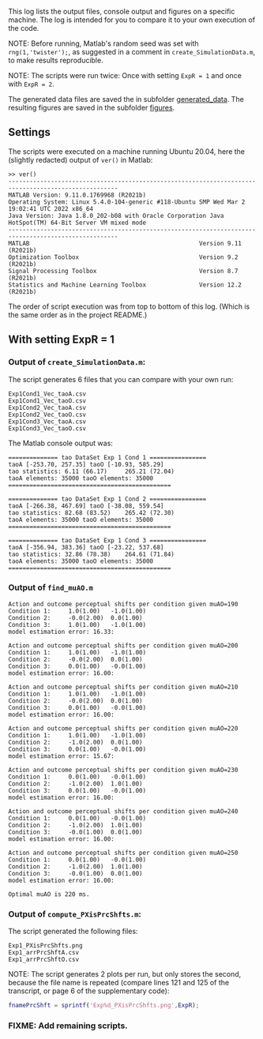 This log lists the output files, console output and figures on a specific machine.
The log is intended for you to compare it to your own execution of the code.

NOTE: Before running, Matlab's random seed was set with `rng(1,'twister');`, as suggested in a comment in `create_SimulationData.m`, to make results reproducible.

NOTE: The scripts were run twice: Once with setting `ExpR = 1` and once with `ExpR = 2`.

The generated data files are saved the in subfolder [generated_data](generated_data).
The resulting figures are saved in the subfolder [figures](figures).

## Settings

The scripts were executed on a machine running Ubuntu 20.04,
here the (slightly redacted) output of `ver()` in Matlab:

```
>> ver()
-----------------------------------------------------------------------------------------------------
MATLAB Version: 9.11.0.1769968 (R2021b)
Operating System: Linux 5.4.0-104-generic #118-Ubuntu SMP Wed Mar 2 19:02:41 UTC 2022 x86_64
Java Version: Java 1.8.0_202-b08 with Oracle Corporation Java HotSpot(TM) 64-Bit Server VM mixed mode
-----------------------------------------------------------------------------------------------------
MATLAB                                                Version 9.11        (R2021b)
Optimization Toolbox                                  Version 9.2         (R2021b)
Signal Processing Toolbox                             Version 8.7         (R2021b)
Statistics and Machine Learning Toolbox               Version 12.2        (R2021b)
```

The order of script execution was from top to bottom of this log.
(Which is the same order as in the project README.)

## With setting ExpR = 1

### Output of `create_SimulationData.m`:

The script generates 6 files that you can compare with your own run:

```
Exp1Cond1_Vec_taoA.csv
Exp1Cond1_Vec_taoO.csv
Exp1Cond2_Vec_taoA.csv
Exp1Cond2_Vec_taoO.csv
Exp1Cond3_Vec_taoA.csv
Exp1Cond3_Vec_taoO.csv
```

The Matlab console output was:

```
============== tao DataSet Exp 1 Cond 1 ================
taoA [-253.70, 257.35] taoO [-10.93, 585.29]
tao statistics: 6.11 (66.17)	 265.21 (72.04)
taoA elements: 35000 taoO elements: 35000
==============================================

============== tao DataSet Exp 1 Cond 2 ================
taoA [-266.38, 467.69] taoO [-38.08, 559.54]
tao statistics: 82.68 (83.52)	 265.42 (72.30)
taoA elements: 35000 taoO elements: 35000
==============================================

============== tao DataSet Exp 1 Cond 3 ================
taoA [-356.94, 383.36] taoO [-23.22, 537.68]
tao statistics: 32.86 (78.38)	 264.61 (71.84)
taoA elements: 35000 taoO elements: 35000
==============================================
```

### Output of `find_muAO.m`

```
Action and outcome perceptual shifts per condition given muAO=190
Condition 1:	 1.0(1.00)	 -1.0(1.00)
Condition 2:	 -0.0(2.00)	 0.0(1.00)
Condition 3:	 1.0(1.00)	 -1.0(1.00)
model estimation error:	16.33:

Action and outcome perceptual shifts per condition given muAO=200
Condition 1:	 1.0(1.00)	 -1.0(1.00)
Condition 2:	 -0.0(2.00)	 0.0(1.00)
Condition 3:	 0.0(1.00)	 -0.0(1.00)
model estimation error:	16.00:

Action and outcome perceptual shifts per condition given muAO=210
Condition 1:	 1.0(1.00)	 -1.0(1.00)
Condition 2:	 -0.0(2.00)	 0.0(1.00)
Condition 3:	 0.0(1.00)	 -0.0(1.00)
model estimation error:	16.00:

Action and outcome perceptual shifts per condition given muAO=220
Condition 1:	 1.0(1.00)	 -1.0(1.00)
Condition 2:	 -1.0(2.00)	 0.0(1.00)
Condition 3:	 0.0(1.00)	 -0.0(1.00)
model estimation error:	15.67:

Action and outcome perceptual shifts per condition given muAO=230
Condition 1:	 0.0(1.00)	 -0.0(1.00)
Condition 2:	 -1.0(2.00)	 1.0(1.00)
Condition 3:	 0.0(1.00)	 -0.0(1.00)
model estimation error:	16.00:

Action and outcome perceptual shifts per condition given muAO=240
Condition 1:	 0.0(1.00)	 -0.0(1.00)
Condition 2:	 -1.0(2.00)	 1.0(1.00)
Condition 3:	 -0.0(1.00)	 0.0(1.00)
model estimation error:	16.00:

Action and outcome perceptual shifts per condition given muAO=250
Condition 1:	 0.0(1.00)	 -0.0(1.00)
Condition 2:	 -1.0(2.00)	 1.0(1.00)
Condition 3:	 -0.0(1.00)	 0.0(1.00)
model estimation error:	16.00:

Optimal muAO is 220 ms.
```

### Output of `compute_PXisPrcShfts.m`:

The script generated the following files:

```
Exp1_PXisPrcShfts.png
Exp1_arrPrcShftA.csv
Exp1_arrPrcShftO.csv
```

NOTE: The script generates 2 plots per run, but only stores the second, because the file name is repeated (compare lines 121 and 125 of the transcript, or page 6 of the supplementary code):

```matlab
fnamePrcShft = sprintf('Exp%d_PXisPrcShfts.png',ExpR);
```

### FIXME: Add remaining scripts.
